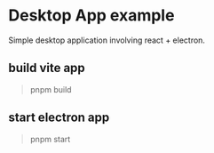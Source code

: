 # Desktop App example

Simple desktop application involving react + electron.

## build vite app

> pnpm build

## start electron app

> pnpm start
